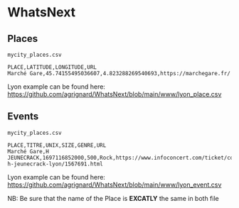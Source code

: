 # WhatsNext

## Places 
```mycity_places.csv ```

```
PLACE,LATITUDE,LONGITUDE,URL
Marché Gare,45.74155495036607,4.823288269540693,https://marchegare.fr/

```
Lyon example can be found here:
https://github.com/agrignard/WhatsNext/blob/main/www/lyon_place.csv

## Events
```mycity_places.csv ```

```
PLACE,TITRE,UNIX,SIZE,GENRE,URL
Marché Gare,H JEUNECRACK,1697116852000,500,Rock,https://www.infoconcert.com/ticket/concert-h-jeunecrack-lyon/1567691.html
```
Lyon example can be found here:
https://github.com/agrignard/WhatsNext/blob/main/www/lyon_event.csv

NB: Be sure that the name of the Place is <b>EXCATLY</b> the same in both file
